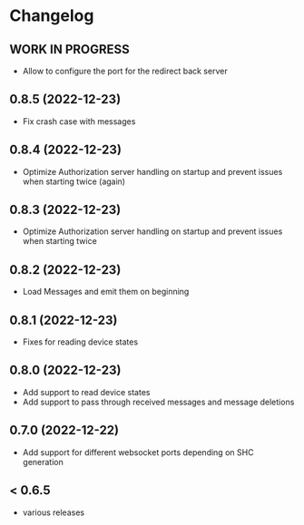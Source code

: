 # Changelog
## __WORK IN PROGRESS__
* Allow to configure the port for the redirect back server

## 0.8.5 (2022-12-23)
* Fix crash case with messages

## 0.8.4 (2022-12-23)
* Optimize Authorization server handling on startup and prevent issues when starting twice (again)

## 0.8.3 (2022-12-23)
* Optimize Authorization server handling on startup and prevent issues when starting twice

## 0.8.2 (2022-12-23)
* Load Messages and emit them on beginning

## 0.8.1 (2022-12-23)
* Fixes for reading device states

## 0.8.0 (2022-12-23)
* Add support to read device states
* Add support to pass through received messages and message deletions

## 0.7.0 (2022-12-22)
* Add support for different websocket ports depending on SHC generation

## < 0.6.5
* various releases
